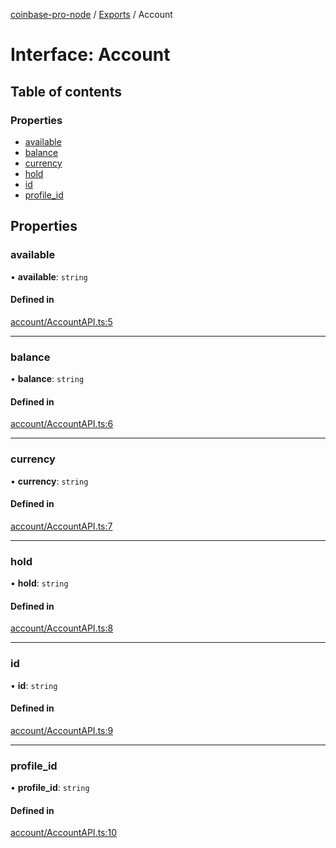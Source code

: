 [coinbase-pro-node](../README.md) / [Exports](../modules.md) / Account

# Interface: Account

## Table of contents

### Properties

- [available](Account.md#available)
- [balance](Account.md#balance)
- [currency](Account.md#currency)
- [hold](Account.md#hold)
- [id](Account.md#id)
- [profile_id](Account.md#profile_id)

## Properties

### available

• **available**: `string`

#### Defined in

[account/AccountAPI.ts:5](https://github.com/bennycode/coinbase-pro-node/blob/7372d05/src/account/AccountAPI.ts#L5)

---

### balance

• **balance**: `string`

#### Defined in

[account/AccountAPI.ts:6](https://github.com/bennycode/coinbase-pro-node/blob/7372d05/src/account/AccountAPI.ts#L6)

---

### currency

• **currency**: `string`

#### Defined in

[account/AccountAPI.ts:7](https://github.com/bennycode/coinbase-pro-node/blob/7372d05/src/account/AccountAPI.ts#L7)

---

### hold

• **hold**: `string`

#### Defined in

[account/AccountAPI.ts:8](https://github.com/bennycode/coinbase-pro-node/blob/7372d05/src/account/AccountAPI.ts#L8)

---

### id

• **id**: `string`

#### Defined in

[account/AccountAPI.ts:9](https://github.com/bennycode/coinbase-pro-node/blob/7372d05/src/account/AccountAPI.ts#L9)

---

### profile_id

• **profile_id**: `string`

#### Defined in

[account/AccountAPI.ts:10](https://github.com/bennycode/coinbase-pro-node/blob/7372d05/src/account/AccountAPI.ts#L10)
